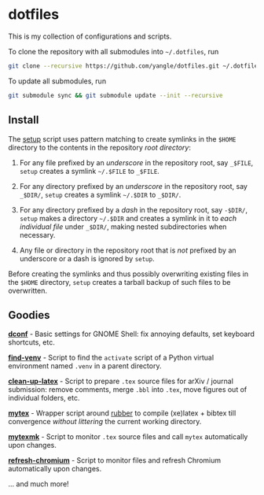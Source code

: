 # dotfiles

This is my collection of configurations and scripts.

To clone the repository with all submodules into `~/.dotfiles`, run
```bash
git clone --recursive https://github.com/yangle/dotfiles.git ~/.dotfiles
```

To update all submodules, run
```bash
git submodule sync && git submodule update --init --recursive
```


## Install

The [setup](setup) script uses pattern matching to create symlinks in the
`$HOME` directory to the contents in the repository *root directory*:

1. For any file prefixed by an *underscore* in the repository root, say
   `_$FILE`, `setup` creates a symlink `~/.$FILE` to `_$FILE`.

1. For any directory prefixed by an *underscore* in the repository root, say
   `_$DIR/`, `setup` creates a symlink `~/.$DIR` to `_$DIR/`.

1. For any directory prefixed by a *dash* in the repository root, say `-$DIR/`,
   `setup` makes a directory `~/.$DIR` and creates a symlink in it to
   *each individual file* under `_$DIR/`, making nested subdirectories when
   necessary.

1. Any file or directory in the repository root that is *not* prefixed by an
   underscore or a dash is ignored by `setup`.

Before creating the symlinks and thus possibly overwriting existing files in
the `$HOME` directory, `setup` creates a tarball backup of such files to be
overwritten.


## Goodies

[**dconf**](dconf) -
Basic settings for GNOME Shell:
fix annoying defaults, set keyboard shortcuts, etc.

[**find-venv**](_bin/find-venv) -
Script to find the `activate` script of a Python virtual environment named
`.venv` in a parent directory.

[**clean-up-latex**](_bin/clean-up-latex) -
Script to prepare `.tex` source files for arXiv / journal submission:
remove comments, merge `.bbl` into `.tex`, move figures out of individual
folders, etc.

[**mytex**](_bin/mytex) -
Wrapper script around [rubber](https://launchpad.net/rubber) to compile
(xe)latex + bibtex till convergence *without littering* the current working
directory.

[**mytexmk**](_bin/mytexmk) -
Script to monitor `.tex` source files and call `mytex` automatically upon
changes.

[**refresh-chromium**](_bin/refresh-chromium) -
Script to monitor files and refresh Chromium automatically upon changes.

... and much more!
